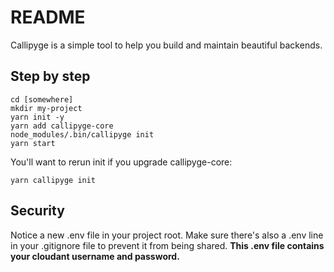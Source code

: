 # README

Callipyge is a simple tool to help you
build and maintain beautiful backends.

## Step by step

```
cd [somewhere]
mkdir my-project
yarn init -y
yarn add callipyge-core
node_modules/.bin/callipyge init
yarn start
```

You'll want to rerun init if you upgrade callipyge-core:

```
yarn callipyge init
```

## Security
Notice a new .env file in your project root. Make sure there's also
a .env line in your .gitignore file to prevent it from being shared.
**This .env file contains your cloudant username and password.**

